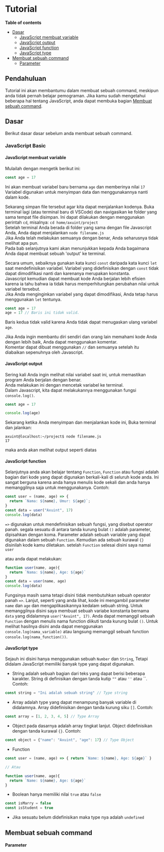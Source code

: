 # Tutorial

**Table of contents**
- [Dasar](#Dasar)
  - [JavaScript membuat variable](#JavaScript-membuat-variable)
  - [JavaScript output](#JavaScript-output)
  - [JavaScript function](#JavaScript-function)
  - [JavaScript type](#JavaScript-type)
- [Membuat sebuah command](#Membuat-sebuah-command)
  - [Parameter](#Parameter)

## Pendahuluan
Tutorial ini akan membantumu dalam membuat sebuah command, meskipun anda tidak pernah belajar pemograman.
Jika kamu sudah mengetahui beberapa hal tentang JavaScript, anda dapat membuka bagian [Membuat sebuah command](#Membuat-sebuah-command).

## Dasar
Berikut dasar dasar sebelum anda membuat sebuah command.

### JavaScript Basic
#### JavaScript membuat variable

Mulailah dengan mengetik berikut ini:

``` js
const age = 17
```

Ini akan membuat variabel baru bernama `age` dan memberinya nilai `17`  
Variabel digunakan untuk menyimpan data dan menggunakannya nanti dalam kode.

Sekarang simpan file tersebut agar kita dapat menjalankan kodenya. Buka terminal lagi (atau terminal baru di VSCode) dan navigasikan ke folder yang sama tempat file disimpan. Ini dapat dilakukan dengan menggunakan perintah `cd`, misalnya: `cd home/axuint/project`  
Setelah terminal Anda berada di folder yang sama dengan file Javascript Anda, Anda dapat menjalankan `node filename.js`  
Jika Anda telah melakukan semuanya dengan benar, Anda seharusnya tidak melihat apa pun.  
Pada bab selanjutnya kami akan menunjukkan kepada Anda bagaimana Anda dapat membuat sebuah 'output' ke terminal.

Secara umum, sebaiknya gunakan kata kunci `const` daripada kata kunci `let` saat mendefinisikan variabel. Variabel yang didefinisikan dengan `const` tidak dapat dimodifikasi nanti dan karenanya merupakan konstanta.  
Javascript kemudian dapat membuat kode Anda berjalan lebih efisien karena ia tahu bahwa ia tidak harus memperhitungkan perubahan nilai untuk variabel tersebut.  
Jika Anda menginginkan variabel yang dapat dimodifikasi, Anda tetap harus menggunakan `let` tentunya.

``` js
const age = 17
age = 17 // Baris ini tidak valid.
```

Baris kedua tidak valid karena Anda tidak dapat menugaskan ulang variabel `age`.

Jika Anda ingin membantu diri sendiri dan orang lain memahami kode Anda dengan lebih baik, Anda dapat menggunakan komentar.  
Komentar dapat dibuat menggunakan `//` dan semuanya setelah itu diabaikan sepenuhnya oleh Javascript.

#### JavaScript output

Sering kali Anda ingin melihat nilai variabel saat ini, untuk memastikan program Anda berjalan dengan benar.  
Anda melakukan ini dengan mencetak variabel ke terminal.  
Dalam Javascript, kita dapat melakukannya menggunakan fungsi `console.log()`.  

``` js
const age = 17

console.log(age)
```

Sekarang ketika Anda menyimpan dan menjalankan kode ini, Buka terminal dan jalankan:

``` console
axuint@localhost:~/project$ node filename.js
17
```

maka anda akan melihat output seperti diatas

#### JavaScript function

Selanjutnya anda akan belajar tentang `Function`, `Function` atau fungsi adalah bagian dari kode yang dapat digunakan berkali-kali di seluruh kode anda.
Ini sangat berguna karena anda hanya menulis kode sekali dan anda hanya memanggilnya saja untuk menggunakanya.
Contoh: 

``` js
const user = (name, age) => {
  return `Nama: ${name}, Umur: ${age}`;
}
const data = user("Axuint", 17)
console.log(data)
```

`=>` digunakan untuk mendefinisikan sebuah fungsi, yang disebut operator panah.
segala sesuatu di antara tanda kurung bulat `()` adalah parameter, dipisahkan dengan koma.
Parameter adalah sebuah variable yang dapat digunakan dalam sebuah `Function`. Kemudian ada sebuah kurawal `{}` disinilah kode kamu diletakan.
setelah `Function` selesai disini saya namai `user`

atau anda dapat melakukan:
``` js
function user(name, age){
  return `Nama: ${name}, Age: ${age}`
}
const data = user(name, age)
console.log(data)
```
Fungsinya masih sama tetapi disini tidak membutuhkan sebuah operator panah `=>`.
Lanjut, seperti yang anda lihat, kode ini mengambil parameter `name` dan `age` dan mengaplikasikannya kedalam sebuah string.
Untuk memanggilnya disini saya membuat sebuah variabe konstanta bernama `data` yang didalamnya `user("Axuint", 17)`. Anda dapat memanggil sebuah `Function` dengan menulis nama function diikuti tanda kurung bulat `()`. Untuk melihat hasilnya disini anda dapat menggunakan `console.log(nama_variable)` atau langsung memanggil sebuah function `console.log(nama_function())`.

#### JavaScript type
Sejauh ini disini hanya menggunakan sebuah `Number` dan `String`, Tetapi didalam JavaScript memiliki banyak type yang dapat digunakan.
- String adalah sebuah bagian dari teks yang dapat berisi beberapa karakter. String di definisikan dengan tanda kutip `""` atau `''` atau ``. Contoh:
``` js
const string = "Ini adalah sebuah string" // Type string
```
- Array adalah type yang dapat menampung banyak variable di didalamnya. Array didefinisikan dengan tanda kurung siku `[]`. Contoh:
``` js
const array = [1, 2, 3, 4, 5] // Type Array
```
- Object pada dasarnya adalah array tingkat lanjut. Object didefinisikan dengan tanda kurawal `{}`. Contoh:
``` js
const object = {"name": "Axuint", "age": 17} // Type Object
```
- Function
``` js
const user = (name, age) => { return `Name: ${name}, Age: ${age}` }

// Atau

function user(name, age){
  return `Name: ${name}, Age: ${age}`
}
```
- Boolean hanya memiliki nilai `true` atau `false`
``` js
const isMarry = false
const isStudent = true
```
- Jika sesuatu belum didefinisikan maka type nya adalah `undefined`
## Membuat sebuah command
#### Parameter